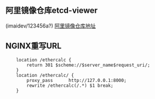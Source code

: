 ## 阿里镜像仓库etcd-viewer
(imaidev/123456a?)
[阿里镜像仓库地址](https://cr.console.aliyun.com/?spm=0.0.0.0.5n07DB#/docker/image/list)   

## NGINX重写URL
```
    location /ethercalc {
        return 301 $scheme://$server_name$request_uri/;
    }
    location /ethercalc/ {
        proxy_pass      http://127.0.0.1:8000;
        rewrite /ethercalc(/.*) $1 break;
    }
```
